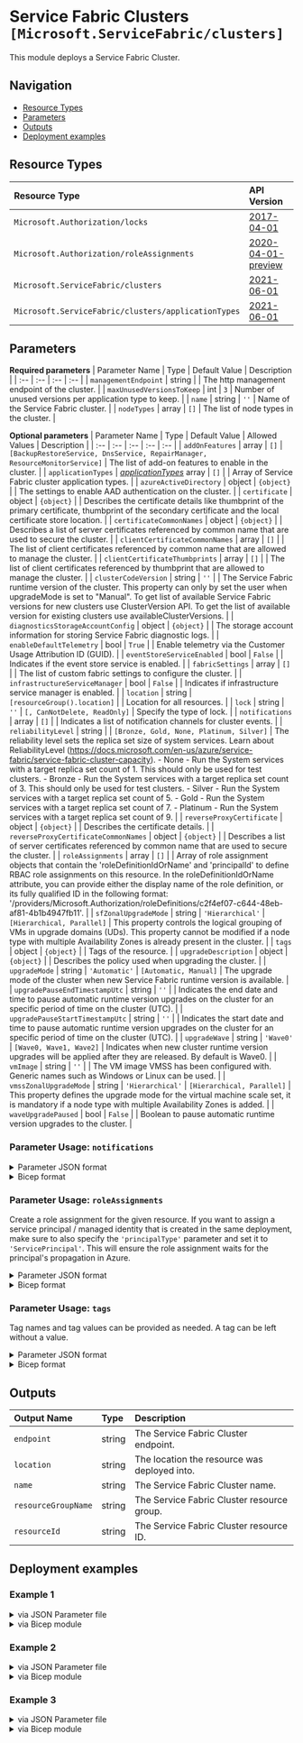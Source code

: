 # Service Fabric Clusters `[Microsoft.ServiceFabric/clusters]`

This module deploys a Service Fabric Cluster.

## Navigation

- [Resource Types](#Resource-Types)
- [Parameters](#Parameters)
- [Outputs](#Outputs)
- [Deployment examples](#Deployment-examples)

## Resource Types

| Resource Type | API Version |
| :-- | :-- |
| `Microsoft.Authorization/locks` | [2017-04-01](https://docs.microsoft.com/en-us/azure/templates/Microsoft.Authorization/2017-04-01/locks) |
| `Microsoft.Authorization/roleAssignments` | [2020-04-01-preview](https://docs.microsoft.com/en-us/azure/templates/Microsoft.Authorization/2020-04-01-preview/roleAssignments) |
| `Microsoft.ServiceFabric/clusters` | [2021-06-01](https://docs.microsoft.com/en-us/azure/templates/Microsoft.ServiceFabric/2021-06-01/clusters) |
| `Microsoft.ServiceFabric/clusters/applicationTypes` | [2021-06-01](https://docs.microsoft.com/en-us/azure/templates/Microsoft.ServiceFabric/2021-06-01/clusters/applicationTypes) |

## Parameters

**Required parameters**
| Parameter Name | Type | Default Value | Description |
| :-- | :-- | :-- | :-- |
| `managementEndpoint` | string |  | The http management endpoint of the cluster. |
| `maxUnusedVersionsToKeep` | int | `3` | Number of unused versions per application type to keep. |
| `name` | string | `''` | Name of the Service Fabric cluster. |
| `nodeTypes` | array | `[]` | The list of node types in the cluster. |

**Optional parameters**
| Parameter Name | Type | Default Value | Allowed Values | Description |
| :-- | :-- | :-- | :-- | :-- |
| `addOnFeatures` | array | `[]` | `[BackupRestoreService, DnsService, RepairManager, ResourceMonitorService]` | The list of add-on features to enable in the cluster. |
| `applicationTypes` | _[applicationTypes](applicationTypes/readme.md)_ array | `[]` |  | Array of Service Fabric cluster application types. |
| `azureActiveDirectory` | object | `{object}` |  | The settings to enable AAD authentication on the cluster. |
| `certificate` | object | `{object}` |  | Describes the certificate details like thumbprint of the primary certificate, thumbprint of the secondary certificate and the local certificate store location. |
| `certificateCommonNames` | object | `{object}` |  | Describes a list of server certificates referenced by common name that are used to secure the cluster. |
| `clientCertificateCommonNames` | array | `[]` |  | The list of client certificates referenced by common name that are allowed to manage the cluster. |
| `clientCertificateThumbprints` | array | `[]` |  | The list of client certificates referenced by thumbprint that are allowed to manage the cluster. |
| `clusterCodeVersion` | string | `''` |  | The Service Fabric runtime version of the cluster. This property can only by set the user when upgradeMode is set to "Manual". To get list of available Service Fabric versions for new clusters use ClusterVersion API. To get the list of available version for existing clusters use availableClusterVersions. |
| `diagnosticsStorageAccountConfig` | object | `{object}` |  | The storage account information for storing Service Fabric diagnostic logs. |
| `enableDefaultTelemetry` | bool | `True` |  | Enable telemetry via the Customer Usage Attribution ID (GUID). |
| `eventStoreServiceEnabled` | bool | `False` |  | Indicates if the event store service is enabled. |
| `fabricSettings` | array | `[]` |  | The list of custom fabric settings to configure the cluster. |
| `infrastructureServiceManager` | bool | `False` |  | Indicates if infrastructure service manager is enabled. |
| `location` | string | `[resourceGroup().location]` |  | Location for all resources. |
| `lock` | string | `''` | `[, CanNotDelete, ReadOnly]` | Specify the type of lock. |
| `notifications` | array | `[]` |  | Indicates a list of notification channels for cluster events. |
| `reliabilityLevel` | string |  | `[Bronze, Gold, None, Platinum, Silver]` | The reliability level sets the replica set size of system services. Learn about ReliabilityLevel (https://docs.microsoft.com/en-us/azure/service-fabric/service-fabric-cluster-capacity). - None - Run the System services with a target replica set count of 1. This should only be used for test clusters. - Bronze - Run the System services with a target replica set count of 3. This should only be used for test clusters. - Silver - Run the System services with a target replica set count of 5. - Gold - Run the System services with a target replica set count of 7. - Platinum - Run the System services with a target replica set count of 9. |
| `reverseProxyCertificate` | object | `{object}` |  | Describes the certificate details. |
| `reverseProxyCertificateCommonNames` | object | `{object}` |  | Describes a list of server certificates referenced by common name that are used to secure the cluster. |
| `roleAssignments` | array | `[]` |  | Array of role assignment objects that contain the 'roleDefinitionIdOrName' and 'principalId' to define RBAC role assignments on this resource. In the roleDefinitionIdOrName attribute, you can provide either the display name of the role definition, or its fully qualified ID in the following format: '/providers/Microsoft.Authorization/roleDefinitions/c2f4ef07-c644-48eb-af81-4b1b4947fb11'. |
| `sfZonalUpgradeMode` | string | `'Hierarchical'` | `[Hierarchical, Parallel]` | This property controls the logical grouping of VMs in upgrade domains (UDs). This property cannot be modified if a node type with multiple Availability Zones is already present in the cluster. |
| `tags` | object | `{object}` |  | Tags of the resource. |
| `upgradeDescription` | object | `{object}` |  | Describes the policy used when upgrading the cluster. |
| `upgradeMode` | string | `'Automatic'` | `[Automatic, Manual]` | The upgrade mode of the cluster when new Service Fabric runtime version is available. |
| `upgradePauseEndTimestampUtc` | string | `''` |  | Indicates the end date and time to pause automatic runtime version upgrades on the cluster for an specific period of time on the cluster (UTC). |
| `upgradePauseStartTimestampUtc` | string | `''` |  | Indicates the start date and time to pause automatic runtime version upgrades on the cluster for an specific period of time on the cluster (UTC). |
| `upgradeWave` | string | `'Wave0'` | `[Wave0, Wave1, Wave2]` | Indicates when new cluster runtime version upgrades will be applied after they are released. By default is Wave0. |
| `vmImage` | string | `''` |  | The VM image VMSS has been configured with. Generic names such as Windows or Linux can be used. |
| `vmssZonalUpgradeMode` | string | `'Hierarchical'` | `[Hierarchical, Parallel]` | This property defines the upgrade mode for the virtual machine scale set, it is mandatory if a node type with multiple Availability Zones is added. |
| `waveUpgradePaused` | bool | `False` |  | Boolean to pause automatic runtime version upgrades to the cluster. |


### Parameter Usage: `notifications`

<details>

<summary>Parameter JSON format</summary>

```json
"notifications": {
    "value": [
        {
            "isEnabled": true, // Required. Indicates if the notification is enabled.
            "notificationCategory": "WaveProgress", // Required. The category of notification. Possible values include: "WaveProgress".
            "notificationLevel": "Critical", // Required. The level of notification. Possible values include: "Critical", "All".
            "notificationTargets": [
                {
                    "notificationChannel": "EmailUser", // Required. The notification channel indicates the type of receivers subscribed to the notification, either user or subscription. Possible values include: "EmailUser", "EmailSubscription".
                    "receivers": [
                        "SomeReceiver" // Required. List of targets that subscribe to the notification.
                    ]
                }
            ]
        }
    ]
}
```

</details>

<details>

<summary>Bicep format</summary>

```bicep
notifications: [
    {
        isEnabled: true // Required. Indicates if the notification is enabled.
        notificationCategory: 'WaveProgress' // Required. The category of notification. Possible values include: 'WaveProgress'.
        notificationLevel: 'Critical' // Required. The level of notification. Possible values include: 'Critical' 'All'.
        notificationTargets: [
            {
                notificationChannel: 'EmailUser' // Required. The notification channel indicates the type of receivers subscribed to the notification either user or subscription. Possible values include: 'EmailUser' 'EmailSubscription'.
                receivers: [
                    'SomeReceiver' // Required. List of targets that subscribe to the notification.
                ]
            }
        ]
    }
]
```

</details>
<p>

### Parameter Usage: `roleAssignments`

Create a role assignment for the given resource. If you want to assign a service principal / managed identity that is created in the same deployment, make sure to also specify the `'principalType'` parameter and set it to `'ServicePrincipal'`. This will ensure the role assignment waits for the principal's propagation in Azure.

<details>

<summary>Parameter JSON format</summary>

```json
"roleAssignments": {
    "value": [
        {
            "roleDefinitionIdOrName": "Reader",
            "description": "Reader Role Assignment",
            "principalIds": [
                "12345678-1234-1234-1234-123456789012", // object 1
                "78945612-1234-1234-1234-123456789012" // object 2
            ]
        },
        {
            "roleDefinitionIdOrName": "/providers/Microsoft.Authorization/roleDefinitions/c2f4ef07-c644-48eb-af81-4b1b4947fb11",
            "principalIds": [
                "12345678-1234-1234-1234-123456789012" // object 1
            ],
            "principalType": "ServicePrincipal"
        }
    ]
}
```

</details>

<details>

<summary>Bicep format</summary>

```bicep
roleAssignments: [
    {
        roleDefinitionIdOrName: 'Reader'
        description: 'Reader Role Assignment'
        principalIds: [
            '12345678-1234-1234-1234-123456789012' // object 1
            '78945612-1234-1234-1234-123456789012' // object 2
        ]
    }
    {
        roleDefinitionIdOrName: '/providers/Microsoft.Authorization/roleDefinitions/c2f4ef07-c644-48eb-af81-4b1b4947fb11'
        principalIds: [
            '12345678-1234-1234-1234-123456789012' // object 1
        ]
        principalType: 'ServicePrincipal'
    }
]
```

</details>
<p>

### Parameter Usage: `tags`

Tag names and tag values can be provided as needed. A tag can be left without a value.

<details>

<summary>Parameter JSON format</summary>

```json
"tags": {
    "value": {
        "Environment": "Non-Prod",
        "Contact": "test.user@testcompany.com",
        "PurchaseOrder": "1234",
        "CostCenter": "7890",
        "ServiceName": "DeploymentValidation",
        "Role": "DeploymentValidation"
    }
}
```

</details>

<details>

<summary>Bicep format</summary>

```bicep
tags: {
    Environment: 'Non-Prod'
    Contact: 'test.user@testcompany.com'
    PurchaseOrder: '1234'
    CostCenter: '7890'
    ServiceName: 'DeploymentValidation'
    Role: 'DeploymentValidation'
}
```

</details>
<p>

## Outputs

| Output Name | Type | Description |
| :-- | :-- | :-- |
| `endpoint` | string | The Service Fabric Cluster endpoint. |
| `location` | string | The location the resource was deployed into. |
| `name` | string | The Service Fabric Cluster name. |
| `resourceGroupName` | string | The Service Fabric Cluster resource group. |
| `resourceId` | string | The Service Fabric Cluster resource ID. |

## Deployment examples

<h3>Example 1</h3>

<details>

<summary>via JSON Parameter file</summary>

```json
{
    "$schema": "https://schema.management.azure.com/schemas/2019-04-01/deploymentParameters.json#",
    "contentVersion": "1.0.0.0",
    "parameters": {
        "name": {
            "value": "<<namePrefix>>-az-sfc-cert-001"
        },
        "managementEndpoint": {
            "value": "https://<<namePrefix>>-az-sfc-cert-001.westeurope.cloudapp.azure.com:19080"
        },
        "reliabilityLevel": {
            "value": "None"
        },
        "certificate": {
            "value": {
                "thumbprint": "0AC113D5E1D94C401DDEB0EE2B1B96CC130", // Mutual exclusive with the other cert specs
                "x509StoreName": "My"
            }
        },
        "nodeTypes": {
            "value": [
                {
                    "applicationPorts": {
                        "endPort": 30000,
                        "startPort": 20000
                    },
                    "clientConnectionEndpointPort": 19000,
                    "durabilityLevel": "Bronze",
                    "ephemeralPorts": {
                        "endPort": 65534,
                        "startPort": 49152
                    },
                    "httpGatewayEndpointPort": 19080,
                    "isPrimary": true,
                    "name": "Node01"
                }
            ]
        }
    }
}
```

</details>

<details>

<summary>via Bicep module</summary>

```bicep
module clusters './Microsoft.ServiceFabric/clusters/deploy.bicep' = {
  name: '${uniqueString(deployment().name)}-clusters'
  params: {
    name: '<<namePrefix>>-az-sfc-cert-001'
    managementEndpoint: 'https://<<namePrefix>>-az-sfc-cert-001.westeurope.cloudapp.azure.com:19080'
    reliabilityLevel: 'None'
    certificate: {
      thumbprint: '0AC113D5E1D94C401DDEB0EE2B1B96CC130'
      x509StoreName: 'My'
    }
    nodeTypes: [
      {
        applicationPorts: {
          endPort: 30000
          startPort: 20000
        }
        clientConnectionEndpointPort: 19000
        durabilityLevel: 'Bronze'
        ephemeralPorts: {
          endPort: 65534
          startPort: 49152
        }
        httpGatewayEndpointPort: 19080
        isPrimary: true
        name: 'Node01'
      }
    ]
  }
}
```

</details>
<p>

<h3>Example 2</h3>

<details>

<summary>via JSON Parameter file</summary>

```json
{
    "$schema": "https://schema.management.azure.com/schemas/2019-04-01/deploymentParameters.json#",
    "contentVersion": "1.0.0.0",
    "parameters": {
        "name": {
            "value": "<<namePrefix>>-az-sfc-full-001"
        },
        "lock": {
            "value": "CanNotDelete"
        },
        "tags": {
            "value": {
                "resourceType": "Service Fabric",
                "clusterName": "<<namePrefix>>-az-sfc-full-001"
            }
        },
        "addOnFeatures": {
            "value": [
                "RepairManager",
                "DnsService",
                "BackupRestoreService",
                "ResourceMonitorService"
            ]
        },
        "maxUnusedVersionsToKeep": {
            "value": 2
        },
        "azureActiveDirectory": {
            "value": {
                "clientApplication": "<<deploymentSpId>>",
                "clusterApplication": "cf33fea8-b30f-424f-ab73-c48d99e0b222",
                "tenantId": "<<tenantId>>"
            }
        },
        "certificateCommonNames": {
            "value": {
                "commonNames": [
                    {
                        "certificateCommonName": "certcommon",
                        "certificateIssuerThumbprint": "0AC113D5E1D94C401DDEB0EE2B1B96CC130"
                    }
                ],
                "x509StoreName": ""
            }
        },
        "clientCertificateCommonNames": {
            "value": [
                {
                    "certificateCommonName": "clientcommoncert1",
                    "certificateIssuerThumbprint": "0AC113D5E1D94C401DDEB0EE2B1B96CC130",
                    "isAdmin": false
                },
                {
                    "certificateCommonName": "clientcommoncert2",
                    "certificateIssuerThumbprint": "0AC113D5E1D94C401DDEB0EE2B1B96CC131",
                    "isAdmin": false
                }
            ]
        },
        "clientCertificateThumbprints": {
            "value": [
                {
                    "certificateThumbprint": "0AC113D5E1D94C401DDEB0EE2B1B96CC130",
                    "isAdmin": false
                },
                {
                    "certificateThumbprint": "0AC113D5E1D94C401DDEB0EE2B1B96CC131",
                    "isAdmin": false
                }
            ]
        },
        "diagnosticsStorageAccountConfig": {
            "value": {
                "blobEndpoint": "https://adp<<namePrefix>>azsaweux001.blob.core.windows.net/",
                "protectedAccountKeyName": "StorageAccountKey1",
                "queueEndpoint": "https://adp<<namePrefix>>azsaweux001.queue.core.windows.net/",
                "storageAccountName": "adp<<namePrefix>>azsaweux001",
                "tableEndpoint": "https://adp<<namePrefix>>azsaweux001.table.core.windows.net/"
            }
        },
        "fabricSettings": {
            "value": [
                {
                    "name": "Security",
                    "parameters": [
                        {
                            "name": "ClusterProtectionLevel",
                            "value": "EncryptAndSign"
                        }
                    ]
                },
                {
                    "name": "UpgradeService",
                    "parameters": [
                        {
                            "name": "AppPollIntervalInSeconds",
                            "value": "60"
                        }
                    ]
                }
            ]
        },
        "managementEndpoint": {
            "value": "https://<<namePrefix>>-az-sfc-full-001.westeurope.cloudapp.azure.com:19080"
        },
        "nodeTypes": {
            "value": [
                {
                    "applicationPorts": {
                        "endPort": 30000,
                        "startPort": 20000
                    },
                    "capacities": {},
                    "clientConnectionEndpointPort": 19000,
                    "durabilityLevel": "Silver",
                    "ephemeralPorts": {
                        "endPort": 65534,
                        "startPort": 49152
                    },
                    "httpGatewayEndpointPort": 19080,
                    "isPrimary": true,
                    "isStateless": false,
                    "multipleAvailabilityZones": false,
                    "name": "Node01",
                    "placementProperties": {},
                    "reverseProxyEndpointPort": "",
                    "vmInstanceCount": 5
                },
                {
                    "applicationPorts": {
                        "endPort": 30000,
                        "startPort": 20000
                    },
                    "clientConnectionEndpointPort": 19000,
                    "durabilityLevel": "Bronze",
                    "ephemeralPorts": {
                        "endPort": 64000,
                        "startPort": 49000
                    },
                    "httpGatewayEndpointPort": 19007,
                    "isPrimary": true,
                    "name": "Node02",
                    "vmInstanceCount": 5
                }
            ]
        },
        "notifications": {
            "value": [
                {
                    "isEnabled": true,
                    "notificationCategory": "WaveProgress",
                    "notificationLevel": "Critical",
                    "notificationTargets": [
                        {
                            "notificationChannel": "EmailUser",
                            "receivers": [
                                "SomeReceiver"
                            ]
                        }
                    ]
                }
            ]
        },
        "upgradeDescription": {
            "value": {
                "forceRestart": false,
                "upgradeReplicaSetCheckTimeout": "1.00:00:00",
                "healthCheckWaitDuration": "00:00:30",
                "healthCheckStableDuration": "00:01:00",
                "healthCheckRetryTimeout": "00:45:00",
                "upgradeTimeout": "02:00:00",
                "upgradeDomainTimeout": "02:00:00",
                "healthPolicy": {
                    "maxPercentUnhealthyNodes": 0,
                    "maxPercentUnhealthyApplications": 0
                },
                "deltaHealthPolicy": {
                    "maxPercentDeltaUnhealthyNodes": 0,
                    "maxPercentUpgradeDomainDeltaUnhealthyNodes": 0,
                    "maxPercentDeltaUnhealthyApplications": 0
                }
            }
        },
        "reliabilityLevel": {
            "value": "Silver"
        },
        "vmImage": {
            "value": "Linux"
        },
        "roleAssignments": {
            "value": [
                {
                    "roleDefinitionIdOrName": "Reader",
                    "principalIds": [
                        "<<deploymentSpId>>"
                    ]
                }
            ]
        },
        "applicationTypes": {
            "value": [
                {
                    "name": "WordCount" // not idempotent
                }
            ]
        }
    }
}
```

</details>

<details>

<summary>via Bicep module</summary>

```bicep
module clusters './Microsoft.ServiceFabric/clusters/deploy.bicep' = {
  name: '${uniqueString(deployment().name)}-clusters'
  params: {
    name: '<<namePrefix>>-az-sfc-full-001'
    lock: 'CanNotDelete'
    tags: {
      resourceType: 'Service Fabric'
      clusterName: '<<namePrefix>>-az-sfc-full-001'
    }
    addOnFeatures: [
      'RepairManager'
      'DnsService'
      'BackupRestoreService'
      'ResourceMonitorService'
    ]
    maxUnusedVersionsToKeep: 2
    azureActiveDirectory: {
      clientApplication: '<<deploymentSpId>>'
      clusterApplication: 'cf33fea8-b30f-424f-ab73-c48d99e0b222'
      tenantId: '<<tenantId>>'
    }
    certificateCommonNames: {
      commonNames: [
        {
          certificateCommonName: 'certcommon'
          certificateIssuerThumbprint: '0AC113D5E1D94C401DDEB0EE2B1B96CC130'
        }
      ]
      x509StoreName: ''
    }
    clientCertificateCommonNames: [
      {
        certificateCommonName: 'clientcommoncert1'
        certificateIssuerThumbprint: '0AC113D5E1D94C401DDEB0EE2B1B96CC130'
        isAdmin: false
      }
      {
        certificateCommonName: 'clientcommoncert2'
        certificateIssuerThumbprint: '0AC113D5E1D94C401DDEB0EE2B1B96CC131'
        isAdmin: false
      }
    ]
    clientCertificateThumbprints: [
      {
        certificateThumbprint: '0AC113D5E1D94C401DDEB0EE2B1B96CC130'
        isAdmin: false
      }
      {
        certificateThumbprint: '0AC113D5E1D94C401DDEB0EE2B1B96CC131'
        isAdmin: false
      }
    ]
    diagnosticsStorageAccountConfig: {
      blobEndpoint: 'https://adp<<namePrefix>>azsaweux001.blob.core.windows.net/'
      protectedAccountKeyName: 'StorageAccountKey1'
      queueEndpoint: 'https://adp<<namePrefix>>azsaweux001.queue.core.windows.net/'
      storageAccountName: 'adp<<namePrefix>>azsaweux001'
      tableEndpoint: 'https://adp<<namePrefix>>azsaweux001.table.core.windows.net/'
    }
    fabricSettings: [
      {
        name: 'Security'
        parameters: [
          {
            name: 'ClusterProtectionLevel'
            value: 'EncryptAndSign'
          }
        ]
      }
      {
        name: 'UpgradeService'
        parameters: [
          {
            name: 'AppPollIntervalInSeconds'
            value: '60'
          }
        ]
      }
    ]
    managementEndpoint: 'https://<<namePrefix>>-az-sfc-full-001.westeurope.cloudapp.azure.com:19080'
    nodeTypes: [
      {
        applicationPorts: {
          endPort: 30000
          startPort: 20000
        }
        capacities: {}
        clientConnectionEndpointPort: 19000
        durabilityLevel: 'Silver'
        ephemeralPorts: {
          endPort: 65534
          startPort: 49152
        }
        httpGatewayEndpointPort: 19080
        isPrimary: true
        isStateless: false
        multipleAvailabilityZones: false
        name: 'Node01'
        placementProperties: {}
        reverseProxyEndpointPort: ''
        vmInstanceCount: 5
      }
      {
        applicationPorts: {
          endPort: 30000
          startPort: 20000
        }
        clientConnectionEndpointPort: 19000
        durabilityLevel: 'Bronze'
        ephemeralPorts: {
          endPort: 64000
          startPort: 49000
        }
        httpGatewayEndpointPort: 19007
        isPrimary: true
        name: 'Node02'
        vmInstanceCount: 5
      }
    ]
    notifications: [
      {
        isEnabled: true
        notificationCategory: 'WaveProgress'
        notificationLevel: 'Critical'
        notificationTargets: [
          {
            notificationChannel: 'EmailUser'
            receivers: [
              'SomeReceiver'
            ]
          }
        ]
      }
    ]
    upgradeDescription: {
      forceRestart: false
      upgradeReplicaSetCheckTimeout: '1.00:00:00'
      healthCheckWaitDuration: '00:00:30'
      healthCheckStableDuration: '00:01:00'
      healthCheckRetryTimeout: '00:45:00'
      upgradeTimeout: '02:00:00'
      upgradeDomainTimeout: '02:00:00'
      healthPolicy: {
        maxPercentUnhealthyNodes: 0
        maxPercentUnhealthyApplications: 0
      }
      deltaHealthPolicy: {
        maxPercentDeltaUnhealthyNodes: 0
        maxPercentUpgradeDomainDeltaUnhealthyNodes: 0
        maxPercentDeltaUnhealthyApplications: 0
      }
    }
    reliabilityLevel: 'Silver'
    vmImage: 'Linux'
    roleAssignments: [
      {
        roleDefinitionIdOrName: 'Reader'
        principalIds: [
          '<<deploymentSpId>>'
        ]
      }
    ]
    applicationTypes: [
      {
        name: 'WordCount'
      }
    ]
  }
}
```

</details>
<p>

<h3>Example 3</h3>

<details>

<summary>via JSON Parameter file</summary>

```json
{
    "$schema": "https://schema.management.azure.com/schemas/2019-04-01/deploymentParameters.json#",
    "contentVersion": "1.0.0.0",
    "parameters": {
        "name": {
            "value": "<<namePrefix>>-az-sfc-min-001"
        },
        "managementEndpoint": {
            "value": "https://<<namePrefix>>-az-sfc-min-001.westeurope.cloudapp.azure.com:19080"
        },
        "reliabilityLevel": {
            "value": "None"
        },
        "nodeTypes": {
            "value": [
                {
                    "applicationPorts": {
                        "endPort": 30000,
                        "startPort": 20000
                    },
                    "clientConnectionEndpointPort": 19000,
                    "durabilityLevel": "Bronze",
                    "ephemeralPorts": {
                        "endPort": 65534,
                        "startPort": 49152
                    },
                    "httpGatewayEndpointPort": 19080,
                    "isPrimary": true,
                    "name": "Node01"
                }
            ]
        }
    }
}
```

</details>

<details>

<summary>via Bicep module</summary>

```bicep
module clusters './Microsoft.ServiceFabric/clusters/deploy.bicep' = {
  name: '${uniqueString(deployment().name)}-clusters'
  params: {
    name: '<<namePrefix>>-az-sfc-min-001'
    managementEndpoint: 'https://<<namePrefix>>-az-sfc-min-001.westeurope.cloudapp.azure.com:19080'
    reliabilityLevel: 'None'
    nodeTypes: [
      {
        applicationPorts: {
          endPort: 30000
          startPort: 20000
        }
        clientConnectionEndpointPort: 19000
        durabilityLevel: 'Bronze'
        ephemeralPorts: {
          endPort: 65534
          startPort: 49152
        }
        httpGatewayEndpointPort: 19080
        isPrimary: true
        name: 'Node01'
      }
    ]
  }
}
```

</details>
<p>
